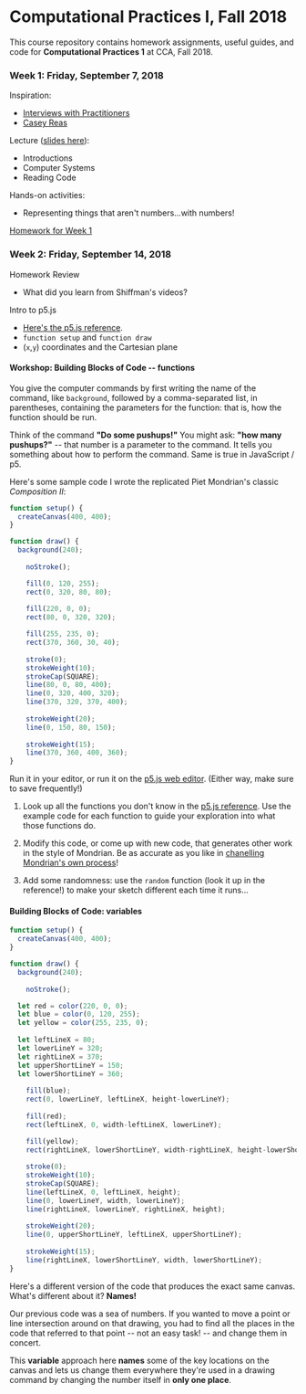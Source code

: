 # Computational Practices I, Fall 2018

This course repository contains homework assignments, useful guides, and code for **Computational Practices 1** at CCA, Fall 2018.

### Week 1: Friday, September 7, 2018

Inspiration:
- [Interviews with Practitioners](http://www.youtube.com/watch?v=eBV14-3LT-g)
- [Casey Reas](https://www.youtube.com/watch?v=_8DMEHxOLQE)

Lecture ([slides here](intro.pdf)):
- Introductions
- Computer Systems
- Reading Code

Hands-on activities:
- Representing things that aren't numbers...with numbers!

[Homework for Week 1](hw/week1.md)

### Week 2: Friday, September 14, 2018

Homework Review
- What did you learn from Shiffman's videos?

Intro to p5.js
- [Here's the p5.js reference](http://p5js.org/reference).
- `function setup` and `function draw`
- (`x`,`y`) coordinates and the Cartesian plane

#### Workshop: Building Blocks of Code -- functions

You give the computer commands by first writing the name of the command, like `background`, followed by a comma-separated list, in parentheses, containing the parameters for the function: that is, how the function should be run. 

Think of the command **"Do some pushups!"** You might ask: **"how many pushups?"** -- that number is a parameter to the command. It tells you something about how to perform the command. Same is true in JavaScript / p5.

Here's some sample code I wrote the replicated Piet Mondrian's classic *Composition II*:

```javascript
function setup() {
  createCanvas(400, 400);
}

function draw() {
  background(240);
	
	noStroke();

	fill(0, 120, 255);
	rect(0, 320, 80, 80);
	
	fill(220, 0, 0);
	rect(80, 0, 320, 320);

	fill(255, 235, 0);
	rect(370, 360, 30, 40);
	
	stroke(0);
	strokeWeight(10);
	strokeCap(SQUARE);
	line(80, 0, 80, 400);
	line(0, 320, 400, 320);
	line(370, 320, 370, 400);
	
	strokeWeight(20);
	line(0, 150, 80, 150);
	
	strokeWeight(15);
	line(370, 360, 400, 360);
}
```

Run it in your editor, or run it on the [p5.js web editor](http://editor.p5js.org). (Either way, make sure to save frequently!)

1. Look up all the functions you don't know in the [p5.js reference](http://p5js.org/reference). Use the example code for each function to guide your exploration into what those functions do.

2. Modify this code, or come up with new code, that generates other work in the style of Mondrian. Be as accurate as you like in [chanelling Mondrian's own process](https://www.theartstory.org/artist-mondrian-piet.htm)!

3. Add some randomness: use the `random` function (look it up in the reference!) to make your sketch different each time it runs...

#### Building Blocks of Code: variables

```javascript
function setup() {
  createCanvas(400, 400);
}

function draw() {
  background(240);
	
	noStroke();

  let red = color(220, 0, 0);
  let blue = color(0, 120, 255);
  let yellow = color(255, 235, 0);
  
  let leftLineX = 80;
  let lowerLineY = 320;
  let rightLineX = 370;
  let upperShortLineY = 150;
  let lowerShortLineY = 360;
  
	fill(blue);
	rect(0, lowerLineY, leftLineX, height-lowerLineY);
	
	fill(red);
	rect(leftLineX, 0, width-leftLineX, lowerLineY);

	fill(yellow);
	rect(rightLineX, lowerShortLineY, width-rightLineX, height-lowerShortLineY);
	
	stroke(0);
	strokeWeight(10);
	strokeCap(SQUARE);
	line(leftLineX, 0, leftLineX, height);
	line(0, lowerLineY, width, lowerLineY);
	line(rightLineX, lowerLineY, rightLineX, height);
	
	strokeWeight(20);
	line(0, upperShortLineY, leftLineX, upperShortLineY);
	
	strokeWeight(15);
	line(rightLineX, lowerShortLineY, width, lowerShortLineY);
}
```

Here's a different version of the code that produces the exact same canvas. What's different about it? **Names!**

Our previous code was a sea of numbers. If you wanted to move a point or line intersection around on that drawing, you had to find all the places in the code that referred to that point -- not an easy task! -- and change them in concert.

This **variable** approach here **names** some of the key locations on the canvas and lets us change them everywhere they're used in a drawing command by changing the number itself in **only one place**.

